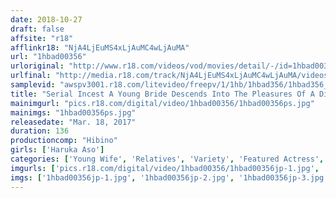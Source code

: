 ```yaml
---
date: 2018-10-27
draft: false
affsite: "r18"
afflinkr18: "NjA4LjEuMS4xLjAuMC4wLjAuMA"
url: "1hbad00356"
urloriginal: "http://www.r18.com/videos/vod/movies/detail/-/id=1hbad00356"
urlfinal: "http://media.r18.com/track/NjA4LjEuMS4xLjAuMC4wLjAuMA/videos/vod/movies/detail/-/id=1hbad00356"
samplevid: "awspv3001.r18.com/litevideo/freepv/1/1hb/1hbad356/1hbad356_dmb_w.mp4"
title: "Serial Incest A Young Bride Descends Into The Pleasures Of A Dirty Old Man Haruka Aso"
mainimgurl: "pics.r18.com/digital/video/1hbad00356/1hbad00356ps.jpg"
mainimgs: "1hbad00356ps.jpg"
releasedate: "Mar. 18, 2017"
duration: 136
productioncomp: "Hibino"
girls: ['Haruka Aso']
categories: ['Young Wife', 'Relatives', 'Variety', 'Featured Actress', 'Drama', 'Hi-Def']
imgurls: ['pics.r18.com/digital/video/1hbad00356/1hbad00356jp-1.jpg', 'pics.r18.com/digital/video/1hbad00356/1hbad00356jp-2.jpg', 'pics.r18.com/digital/video/1hbad00356/1hbad00356jp-3.jpg', 'pics.r18.com/digital/video/1hbad00356/1hbad00356jp-4.jpg', 'pics.r18.com/digital/video/1hbad00356/1hbad00356jp-5.jpg', 'pics.r18.com/digital/video/1hbad00356/1hbad00356jp-6.jpg', 'pics.r18.com/digital/video/1hbad00356/1hbad00356jp-7.jpg', 'pics.r18.com/digital/video/1hbad00356/1hbad00356jp-8.jpg', 'pics.r18.com/digital/video/1hbad00356/1hbad00356jp-9.jpg', 'pics.r18.com/digital/video/1hbad00356/1hbad00356jp-10.jpg', 'pics.r18.com/digital/video/1hbad00356/1hbad00356jp-11.jpg', 'pics.r18.com/digital/video/1hbad00356/1hbad00356jp-12.jpg', 'pics.r18.com/digital/video/1hbad00356/1hbad00356jp-13.jpg', 'pics.r18.com/digital/video/1hbad00356/1hbad00356jp-14.jpg', 'pics.r18.com/digital/video/1hbad00356/1hbad00356jp-15.jpg', 'pics.r18.com/digital/video/1hbad00356/1hbad00356jp-16.jpg', 'pics.r18.com/digital/video/1hbad00356/1hbad00356jp-17.jpg', 'pics.r18.com/digital/video/1hbad00356/1hbad00356jp-18.jpg', 'pics.r18.com/digital/video/1hbad00356/1hbad00356jp-19.jpg', 'pics.r18.com/digital/video/1hbad00356/1hbad00356jp-20.jpg']
imgs: ['1hbad00356jp-1.jpg', '1hbad00356jp-2.jpg', '1hbad00356jp-3.jpg', '1hbad00356jp-4.jpg', '1hbad00356jp-5.jpg', '1hbad00356jp-6.jpg', '1hbad00356jp-7.jpg', '1hbad00356jp-8.jpg', '1hbad00356jp-9.jpg', '1hbad00356jp-10.jpg', '1hbad00356jp-11.jpg', '1hbad00356jp-12.jpg', '1hbad00356jp-13.jpg', '1hbad00356jp-14.jpg', '1hbad00356jp-15.jpg', '1hbad00356jp-16.jpg', '1hbad00356jp-17.jpg', '1hbad00356jp-18.jpg', '1hbad00356jp-19.jpg', '1hbad00356jp-20.jpg']
---
```

